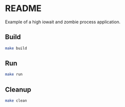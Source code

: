 # README

Example of a high iowait and zombie process application.

## Build

```sh
make build
```

## Run

```sh
make run
```

## Cleanup

```sh
make clean
```

